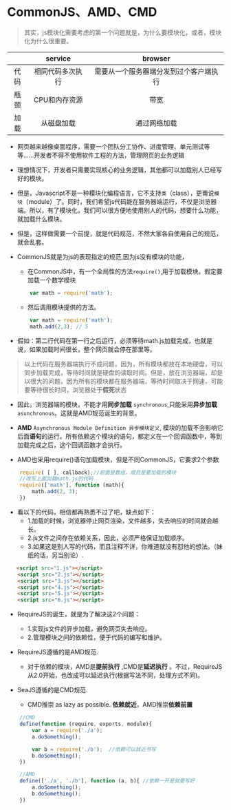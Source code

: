 # CommonJS、AMD、CMD
> 其实，js模块化需要考虑的第一个问题就是，为什么要模块化，或者，模块化为什么很重要。

|    | service|browser|
|:--:|   :--: |  :--: |
| 代码| 相同代码多次执行|需要从一个服务器端分发到过个客户端执行|
| 瓶颈| CPU和内存资源|带宽|
| 加载| 从磁盘加载|通过网络加载|

- 网页越来越像桌面程序，需要一个团队分工协作、进度管理、单元测试等等......开发者不得不使用软件工程的方法，管理网页的业务逻辑

- 理想情况下，开发者只需要实现核心的业务逻辑，其他都可以加载别人已经写好的模块。

- 但是，Javascript不是一种模块化编程语言，它不支持``类``（class），更甭说``模块``（module）了。同时，我们希望js代码能在服务器端运行，不仅是浏览器端。所以，有了模块化，我们可以很方便地使用别人的代码，想要什么功能，就加载什么模块。

- 但是，这样做需要一个前提，就是代码规范，不然大家各自使用自己的规范，就会乱套。

- CommonJS就是为js的表现指定的规范,因为js没有模块的功能，
    - 在CommonJS中，有一个全局性的方法``require()``,用于加载模块。假定要加载一个数学模块
    ```javascript
        var math = require('math');
    ```
    - 然后调用模块提供的方法。
    ```javascript
        var math = require('math');
        math.add(2,3); // 5
    ```

- 假如：第二行代码在第一行之后运行，必须等待math.js加载完成，也就是说，如果加载时间很长，整个网页就会停在那里等。

> 以上代码在服务器端执行不成问题，因为，所有模块都放在本地硬盘，可以同步加载完成，等待时间就是硬盘的读取时间。但是，放在浏览器端，却是以很大的问题，因为所有的模块都在服务器端，等待时间取决于网速，可能要等待很长时间，浏览器处于**假死**状态

- 因此，浏览器端的模块，不能才用**同步加载** ``synchronous``,只能采用**异步加载**``asunchronous``。这就是AMD规范诞生的背景。

- **AMD** ``Asynchronous Module Definition 异步模块定义``, 模块的加载不会影响它后面**语句**的运行。所有依赖这个模块的语句，都定义在一个回调函数中，等到加载完成之后，这个回调函数才会执行。

- AMD也采用require()语句加载模块，但是不同CommonJS，它要求2个参数
```javascript
    require( [ ], callback);//前面是数组，成员是要加载的模块
    //改写上面加载math.js的代码
    require(['math'], function (math){
        math.add(2, 3);
    })
```

- 看以下的代码，相信都再熟悉不过了吧，缺点如下：
    - 1.加载的时候，浏览器停止网页渲染，文件越多，失去响应的时间就会越长。
    - 2.js文件之间存在依赖关系，因此，必须严格保证加载顺序。
    - 3.如果这是别人写的代码，而且注释不详，你难道就没有怼他的想法。（妹纸的话，另当别论）.

```html
   <script src="1.js"></script>
　　<script src="2.js"></script>
　　<script src="3.js"></script>
　　<script src="4.js"></script>
　　<script src="5.js"></script>
　　<script src="6.js"></script>
```
- RequireJS的诞生，就是为了解决这2个问题：
    - 1.实现js文件的异步加载，避免网页失去响应。
    - 2.管理模块之间的依赖性，便于代码的编写和维护。

- RequireJS遵循的是AMD规范.
    - 对于依赖的模块，AMD是**提前执行** ,CMD是**延迟执行** 。不过，RequireJS从2.0开始，也改成可以延迟执行(根据写法不同，处理方式不同)。

- SeaJS遵循的是CMD规范.
    - CMD推崇 as lazy as possible. **依赖就近**，AMD推崇**依赖前置**

```javascript
    //CMD
    define(function (require, exports, module){
        var a = require('./a');
        a.doSomething();

        var b = require('./b');  //依赖可以就近书写
        b.doSomething();
    })

    //AMD
    define(['./a', './b'], function (a, b){ //依赖一开是就要写好
        a.doSomething();
        b.doSomething();
    })
```






























